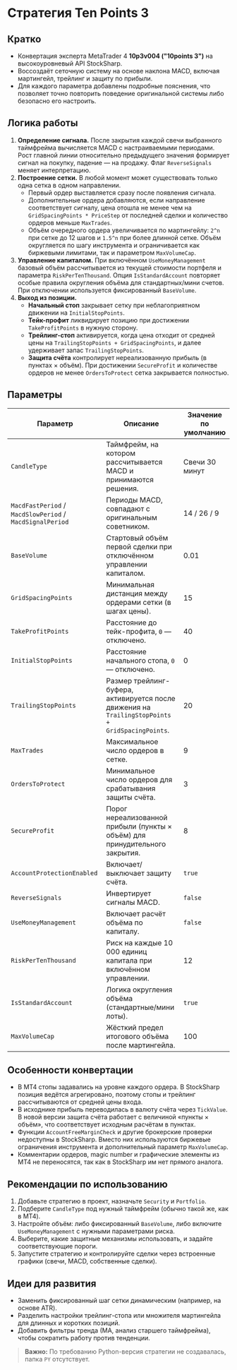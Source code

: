 # Стратегия Ten Points 3

## Кратко
- Конвертация эксперта MetaTrader 4 **10p3v004 ("10points 3")** на высокоуровневый API StockSharp.
- Воссоздаёт сеточную систему на основе наклона MACD, включая мартингейл, трейлинг и защиту по прибыли.
- Для каждого параметра добавлены подробные пояснения, что позволяет точно повторить поведение оригинальной системы либо безопасно его настроить.

## Логика работы
1. **Определение сигнала.** После закрытия каждой свечи выбранного таймфрейма вычисляется MACD с настраиваемыми периодами. Рост главной линии относительно предыдущего значения формирует сигнал на покупку, падение — на продажу. Флаг `ReverseSignals` меняет интерпретацию.
2. **Построение сетки.** В любой момент может существовать только одна сетка в одном направлении.
   - Первый ордер выставляется сразу после появления сигнала.
   - Дополнительные ордера добавляются, если направление соответствует сигналу, цена отошла не менее чем на `GridSpacingPoints * PriceStep` от последней сделки и количество ордеров меньше `MaxTrades`.
   - Объём очередного ордера увеличивается по мартингейлу: `2^n` при сетке до 12 шагов и `1.5^n` при более длинной сетке. Объём округляется по шагу инструмента и ограничивается как биржевыми лимитами, так и параметром `MaxVolumeCap`.
3. **Управление капиталом.** При включённом `UseMoneyManagement` базовый объём рассчитывается из текущей стоимости портфеля и параметра `RiskPerTenThousand`. Опция `IsStandardAccount` повторяет особые правила округления объёма для стандартных/мини счетов. При отключении используется фиксированный `BaseVolume`.
4. **Выход из позиции.**
   - **Начальный стоп** закрывает сетку при неблагоприятном движении на `InitialStopPoints`.
   - **Тейк-профит** ликвидирует позицию при достижении `TakeProfitPoints` в нужную сторону.
   - **Трейлинг-стоп** активируется, когда цена отходит от средней цены на `TrailingStopPoints + GridSpacingPoints`, и далее удерживает запас `TrailingStopPoints`.
   - **Защита счёта** контролирует нереализованную прибыль (в пунктах × объём). При достижении `SecureProfit` и количестве ордеров не менее `OrdersToProtect` сетка закрывается полностью.

## Параметры
| Параметр | Описание | Значение по умолчанию |
|----------|----------|------------------------|
| `CandleType` | Таймфрейм, на котором рассчитывается MACD и принимаются решения. | Свечи 30 минут |
| `MacdFastPeriod` / `MacdSlowPeriod` / `MacdSignalPeriod` | Периоды MACD, совпадают с оригинальным советником. | 14 / 26 / 9 |
| `BaseVolume` | Стартовый объём первой сделки при отключённом управлении капиталом. | 0.01 |
| `GridSpacingPoints` | Минимальная дистанция между ордерами сетки (в шагах цены). | 15 |
| `TakeProfitPoints` | Расстояние до тейк-профита, `0` — отключено. | 40 |
| `InitialStopPoints` | Расстояние начального стопа, `0` — отключено. | 0 |
| `TrailingStopPoints` | Размер трейлинг-буфера, активируется после движения на `TrailingStopPoints + GridSpacingPoints`. | 20 |
| `MaxTrades` | Максимальное число ордеров в сетке. | 9 |
| `OrdersToProtect` | Минимальное число ордеров для срабатывания защиты счёта. | 3 |
| `SecureProfit` | Порог нереализованной прибыли (пункты × объём) для принудительного закрытия. | 8 |
| `AccountProtectionEnabled` | Включает/выключает защиту счёта. | `true` |
| `ReverseSignals` | Инвертирует сигналы MACD. | `false` |
| `UseMoneyManagement` | Включает расчёт объёма по капиталу. | `false` |
| `RiskPerTenThousand` | Риск на каждые 10 000 единиц капитала при включённом управлении. | 12 |
| `IsStandardAccount` | Логика округления объёма (стандартные/мини лоты). | `true` |
| `MaxVolumeCap` | Жёсткий предел итогового объёма после мартингейла. | 100 |

## Особенности конвертации
- В MT4 стопы задавались на уровне каждого ордера. В StockSharp позиция ведётся агрегировано, поэтому стопы и трейлинг рассчитываются от средней цены входа.
- В исходнике прибыль переводилась в валюту счёта через `TickValue`. В новой версии защита счёта работает с величиной «пункты × объём», что соответствует исходным расчётам в пунктах.
- Функции `AccountFreeMarginCheck` и другие брокерские проверки недоступны в StockSharp. Вместо них используются биржевые ограничения инструмента и дополнительный параметр `MaxVolumeCap`.
- Комментарии ордеров, magic number и графические элементы из MT4 не переносятся, так как в StockSharp им нет прямого аналога.

## Рекомендации по использованию
1. Добавьте стратегию в проект, назначьте `Security` и `Portfolio`.
2. Подберите `CandleType` под нужный таймфрейм (обычно такой же, как в MT4).
3. Настройте объём: либо фиксированный `BaseVolume`, либо включите `UseMoneyManagement` с нужными параметрами риска.
4. Выберите, какие защитные механизмы использовать, и задайте соответствующие пороги.
5. Запустите стратегию и контролируйте сделки через встроенные графики (свечи, MACD, собственные сделки).

## Идеи для развития
- Заменить фиксированный шаг сетки динамическим (например, на основе ATR).
- Разделить настройки трейлинг-стопа или множителя мартингейла для длинных и коротких позиций.
- Добавить фильтры тренда (МА, анализ старшего таймфрейма), чтобы сократить работу против тенденции.

> **Важно:** По требованию Python-версия стратегии не создавалась, папка `PY` отсутствует.
